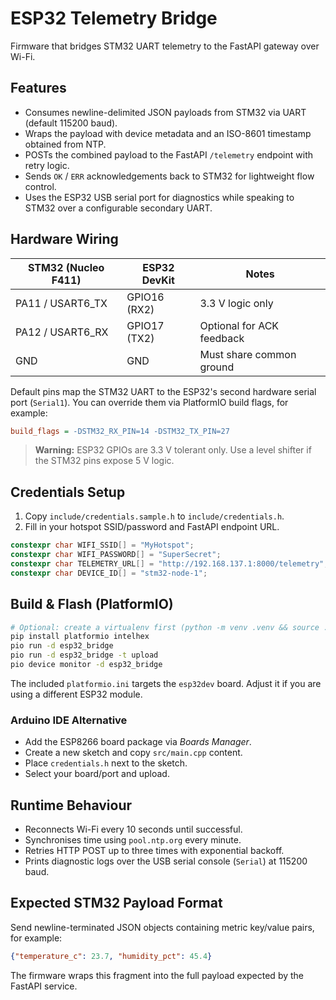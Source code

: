 # ESP32 Telemetry Bridge

Firmware that bridges STM32 UART telemetry to the FastAPI gateway over Wi-Fi.

## Features
- Consumes newline-delimited JSON payloads from STM32 via UART (default 115200 baud).
- Wraps the payload with device metadata and an ISO-8601 timestamp obtained from NTP.
- POSTs the combined payload to the FastAPI `/telemetry` endpoint with retry logic.
- Sends `OK` / `ERR` acknowledgements back to STM32 for lightweight flow control.
- Uses the ESP32 USB serial port for diagnostics while speaking to STM32 over a configurable secondary UART.

## Hardware Wiring
| STM32 (Nucleo F411) | ESP32 DevKit | Notes |
| --- | --- | --- |
| PA11 / USART6_TX | GPIO16 (RX2) | 3.3 V logic only |
| PA12 / USART6_RX | GPIO17 (TX2) | Optional for ACK feedback |
| GND | GND | Must share common ground |

Default pins map the STM32 UART to the ESP32's second hardware serial port (`Serial1`).
You can override them via PlatformIO build flags, for example:

```ini
build_flags = -DSTM32_RX_PIN=14 -DSTM32_TX_PIN=27
```

> **Warning:** ESP32 GPIOs are 3.3 V tolerant only. Use a level shifter if the STM32 pins expose 5 V logic.

## Credentials Setup
1. Copy `include/credentials.sample.h` to `include/credentials.h`.
2. Fill in your hotspot SSID/password and FastAPI endpoint URL.

```cpp
constexpr char WIFI_SSID[] = "MyHotspot";
constexpr char WIFI_PASSWORD[] = "SuperSecret";
constexpr char TELEMETRY_URL[] = "http://192.168.137.1:8000/telemetry";
constexpr char DEVICE_ID[] = "stm32-node-1";
```

## Build & Flash (PlatformIO)

```bash
# Optional: create a virtualenv first (python -m venv .venv && source .venv/bin/activate)
pip install platformio intelhex
pio run -d esp32_bridge
pio run -d esp32_bridge -t upload
pio device monitor -d esp32_bridge
```

The included `platformio.ini` targets the `esp32dev` board. Adjust it if you are using a different ESP32 module.

### Arduino IDE Alternative
- Add the ESP8266 board package via *Boards Manager*.
- Create a new sketch and copy `src/main.cpp` content.
- Place `credentials.h` next to the sketch.
- Select your board/port and upload.

## Runtime Behaviour
- Reconnects Wi-Fi every 10 seconds until successful.
- Synchronises time using `pool.ntp.org` every minute.
- Retries HTTP POST up to three times with exponential backoff.
- Prints diagnostic logs over the USB serial console (`Serial`) at 115200 baud.

## Expected STM32 Payload Format
Send newline-terminated JSON objects containing metric key/value pairs, for example:

```json
{"temperature_c": 23.7, "humidity_pct": 45.4}
```

The firmware wraps this fragment into the full payload expected by the FastAPI service.
